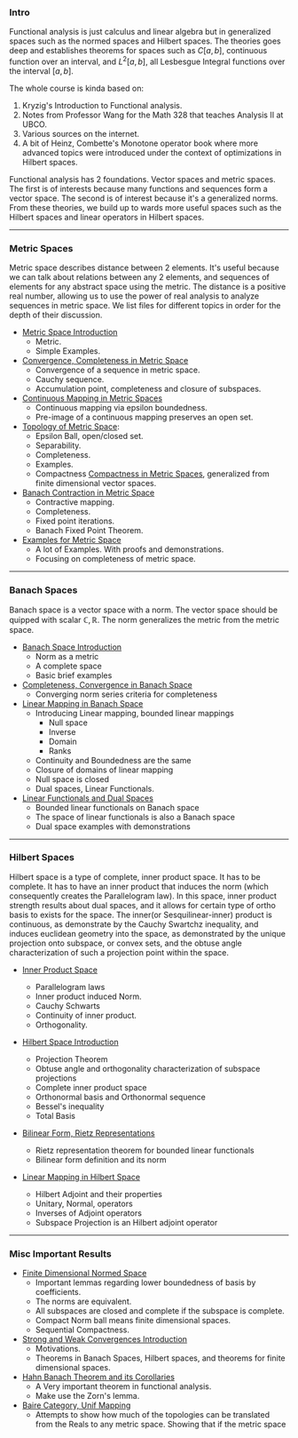 ### **Intro**

Functional analysis is just calculus and linear algebra but in generalized spaces such as the normed spaces and Hilbert spaces. The theories goes deep and establishes theorems for spaces such as $C[a, b]$, continuous function over an interval, and $L^2[a, b]$, all Lesbesgue Integral functions over the interval $[a, b]$.

The whole course is kinda based on: 
1. Kryzig's Introduction to Functional analysis. 
2. Notes from Professor Wang for the Math 328 that teaches Analysis II at UBCO. 
3. Various sources on the internet. 
4. A bit of Heinz, Combette's Monotone operator book where more advanced topics were introduced under the context of optimizations in Hilbert spaces. 

Functional analysis has 2 foundations. Vector spaces and metric spaces. The first is of interests because many functions and sequences form a vector space. The second is of interest because it's a generalized norms. From these theories, we build up to wards more useful spaces such as the Hilbert spaces and linear operators in Hilbert spaces. 

---
### **Metric Spaces** 

Metric space describes distance between 2 elements. It's useful because we can talk about relations between any 2 elements, and sequences of elements for any abstract space using the metric. The distance is a positive real number, allowing us to use the power of real analysis to analyze sequences in metric space. We list files for different topics in order for the depth of their discussion. 

- [Metric Space Introduction](Functional%20Spaces/Metric%20Space%20Introduction.md)
	- Metric. 
	- Simple Examples. 
- [Convergence, Completeness in Metric Space](Functional%20Spaces/Convergence,%20Completeness%20in%20Metric%20Space.md)
	- Convergence of a sequence in metric space. 
	- Cauchy sequence. 
	- Accumulation point, completeness and closure of subspaces. 
- [Continuous Mapping in Metric Spaces](Functional%20Spaces/Continuous%20Mapping%20in%20Metric%20Spaces.md)
	- Continuous mapping via epsilon boundedness. 
	- Pre-image of a continuous mapping preserves an open set. 
- [Topology of Metric Space](Functional%20Spaces/Topology%20of%20Metric%20Space.md): 
	- Epsilon Ball, open/closed set. 
	- Separability. 
	- Completeness. 
	- Examples. 
	- Compactness [Compactness in Metric Spaces](Functional%20Spaces/Compactness%20in%20Metric%20Spaces.md), generalized from finite dimensional vector spaces. 
- [Banach Contraction in Metric Space](Functional%20Spaces/Banach%20Contraction%20in%20Metric%20Space.md)
	- Contractive mapping. 
	- Completeness. 
	- Fixed point iterations. 
	- Banach Fixed Point Theorem. 
- [Examples for Metric Space](Functional%20Spaces/Examples%20for%20Metric%20Space.md)
	- A lot of Examples. With proofs and demonstrations. 
	- Focusing on completeness of metric space. 

---
### **Banach Spaces**

Banach space is a vector space with a norm. The vector space should be quipped with scalar $\mathbb C, \mathbb R$. The norm generalizes the metric from the metric space. 

- [Banach Space Introduction](Functional%20Spaces/Banach%20Space%20Introduction.md)
	- Norm as a metric
	- A complete space
	- Basic brief examples 
- [Completeness, Convergence in Banach Space](Functional%20Spaces/Completeness,%20Convergence%20in%20Banach%20Space.md)
	- Converging norm series criteria for completeness
- [Linear Mapping in Banach Space](Linear%20Mapping%20in%20Banach%20Space.md)
	- Introducing Linear mapping, bounded linear mappings
		- Null space
		- Inverse 
		- Domain
		- Ranks
	- Continuity and Boundedness are the same
	- Closure of domains of linear mapping
	- Null space is closed 
	- Dual spaces, Linear Functionals. 
- [Linear Functionals and Dual Spaces](Linear%20Functionals%20and%20Dual%20Spaces.md)
	- Bounded linear functionals on Banach space
	- The space of linear functionals is also a Banach space
	- Dual space examples with demonstrations

---
### **Hilbert Spaces**

Hilbert space is a type of complete, inner product space. It has to be complete. It has to have an inner product that induces the norm (which consequently creates the Parallelogram law). In this space, inner product strength results about dual spaces, and it allows for certain type of ortho basis to exists for the space. The inner(or Sesquilinear-inner) product is continuous, as demonstrate by the Cauchy Swartchz inequality, and induces euclidean geometry into the space, as demonstrated by the unique projection onto subspace, or convex sets, and the obtuse angle characterization of such a projection point within the space. 

- [Inner Product Space](Functional%20Spaces/Inner%20Product%20Space.md)
	- Parallelogram laws 
	- Inner product induced Norm. 
	- Cauchy Schwarts
	- Continuity of inner product. 
	- Orthogonality. 

- [Hilbert Space Introduction](Functional%20Spaces/Hilbert%20Space%20Introduction.md)
	- Projection Theorem
	- Obtuse angle and orthogonality characterization of subspace projections
	- Complete inner product space
	- Orthonormal basis and Orthonormal sequence
	- Bessel's inequality
	- Total Basis
- [Bilinear Form, Rietz Representations](Bilinear%20Form,%20Rietz%20Representations.md)
	- Rietz representation theorem for bounded linear functionals
	- Bilinear form definition and its norm
- [Linear Mapping in Hilbert Space](Linear%20Mapping%20in%20Hilbert%20Space.md)
	- Hilbert Adjoint and their properties
	- Unitary, Normal, operators
	- Inverses of Adjoint operators
	- Subspace Projection is an Hilbert adjoint operator 

---
### **Misc Important Results**
- [Finite Dimensional Normed Space](Functional%20Spaces/Finite%20Dimensional%20Normed%20Space.md)
	- Important lemmas regarding lower boundedness of basis by coefficients. 
	- The norms are equivalent.
	- All subspaces are closed and complete if the subspace is complete.  
	- Compact Norm ball means finite dimensional spaces. 
	- Sequential Compactness.
- [Strong and Weak Convergences Introduction](Strong%20and%20Weak%20Convergences%20Introduction.md)
	- Motivations. 
	- Theorems in Banach Spaces, Hilbert spaces, and theorems for finite dimensional spaces. 
- [Hahn Banach Theorem and its Corollaries](Hahn%20Banach%20Theorem%20and%20its%20Corollaries.md)
	- A Very important theorem in functional analysis. 
	- Make use the Zorn's lemma. 
- [Baire Category, Unif Mapping](Baire%20Category,%20Unif%20Mapping.md)
	- Attempts to show how much of the topologies can be translated from the Reals to any metric space. Showing that if the metric space 